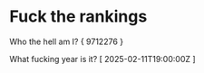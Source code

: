 # Fuck the rankings

Who the hell am I?
{ 9712276 }

What fucking year is it?
[ 2025-02-11T19:00:00Z ]
